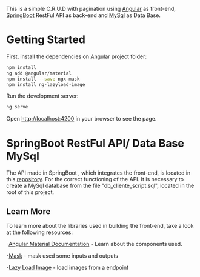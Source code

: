 This is a simple C.R.U.D with pagination using [Angular](https://angular.io/) as front-end, [SpringBoot](https://spring.io/) RestFul API as back-end and [MySql](https://www.mysql.com/) as Data Base.
# Getting Started
First, install the dependencies on Angular project folder:

```bash
npm install
ng add @angular/material
npm install --save ngx-mask
npm install ng-lazyload-image
```

Run the development server:

```bash
ng serve
```

Open [http://localhost:4200](http://localhost:4200) in your browser to see the page.

# SpringBoot RestFul API/ Data Base MySql

The API made in SpringBoot , which integrates the front-end, is located in this [repository](https://github.com/gabrielclisboa/springboot-api-crud-client). 
For the correct functioning of the API. It is necessary to create a MySql database from the file "db_cliente_script.sql", located in the root of this project.

## Learn More

To learn more about the libraries used in building the front-end, take a look at the following resources:

-[Angular Material Documentation](https://material.angular.io/guide/getting-started) - Learn about the components used. 

-[Mask](https://www.npmjs.com/package/ngx-mask) -  mask used some inputs and outputs

-[Lazy Load Image](https://www.npmjs.com/package/ng-lazyload-image) - load images from a endpoint
